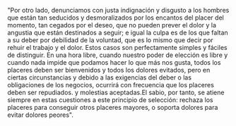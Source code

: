 "Por otro lado, denunciamos con justa indignación y disgusto a los hombres que están tan seducidos y
desmoralizados por los encantos del placer del momento, tan cegados por el deseo, que no pueden prever el
dolor y la angustia que están destinados a seguir; e igual la culpa es de los que faltan a su deber por
debilidad de la voluntad, que es lo mismo que decir por rehuir el trabajo y el dolor. Estos casos son
perfectamente simples y fáciles de distinguir. En una hora libre, cuando nuestro poder de elección es libre y
cuando nada impide que podamos hacer lo que más nos gusta, todos los placeres deben ser bienvenidos y todos
los dolores evitados, pero en ciertas circunstancias y debido a las exigencias del deber o las obligaciones de
los negocios, ocurrirá con frecuencia que los placeres deben ser repudiados. y molestias aceptadas.El sabio,
por tanto, se atiene siempre en estas cuestiones a este principio de selección: rechaza los placeres para
conseguir otros placeres mayores, o soporta dolores para evitar dolores peores".